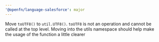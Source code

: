 ```yaml
---
'@openfn/language-salesforce': major
---
```


Move `toUTF8()` to `util.UTF8()`. `toUTF8` is not an operation and cannot be
called at the top level. Moving into the utils namespace should help make the
usage of the function a little clearer
